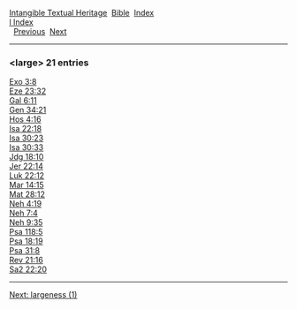 [Intangible Textual Heritage](../../index)  [Bible](../index) 
[Index](index)   
[l Index](_l_)  
  [Previous](c06627)  [Next](c06629) 

------------------------------------------------------------------------

### &lt;large&gt; 21 entries

[Exo 3:8](../kjv/exo003.htm#008)  
[Eze 23:32](../kjv/eze023.htm#032)  
[Gal 6:11](../kjv/gal006.htm#011)  
[Gen 34:21](../kjv/gen034.htm#021)  
[Hos 4:16](../kjv/hos004.htm#016)  
[Isa 22:18](../kjv/isa022.htm#018)  
[Isa 30:23](../kjv/isa030.htm#023)  
[Isa 30:33](../kjv/isa030.htm#033)  
[Jdg 18:10](../kjv/jdg018.htm#010)  
[Jer 22:14](../kjv/jer022.htm#014)  
[Luk 22:12](../kjv/luk022.htm#012)  
[Mar 14:15](../kjv/mar014.htm#015)  
[Mat 28:12](../kjv/mat028.htm#012)  
[Neh 4:19](../kjv/neh004.htm#019)  
[Neh 7:4](../kjv/neh007.htm#004)  
[Neh 9:35](../kjv/neh009.htm#035)  
[Psa 118:5](../kjv/psa118.htm#005)  
[Psa 18:19](../kjv/psa018.htm#019)  
[Psa 31:8](../kjv/psa031.htm#008)  
[Rev 21:16](../kjv/rev021.htm#016)  
[Sa2 22:20](../kjv/sa2022.htm#020)  

------------------------------------------------------------------------

[Next: largeness (1)](c06629)
